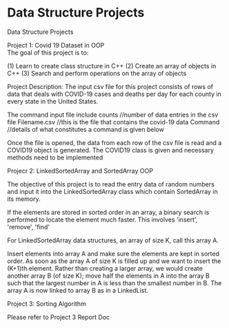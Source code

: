 # Data Structure Projects
Data Structure Projects

Project 1: Covid 19 Dataset in OOP  
The goal of this project is to: 

(1)	Learn to create class structure in C++
(2)	Create an array of objects in C++
(3)	Search and perform operations on the array of objects

Project Description:
The input csv file for this project consists of rows of data that deals with COVID-19 cases and deaths per day for each county in every state in the United States. 

The command input file include
counts	       //number of data entries in the csv file
Filename.csv  //this is the file that contains the covid-19 data
Command     //details of what constitutes a command is given below

Once the file is opened, the data from each row of the csv file is read and a COVID19 object is generated. The COVID19 class is given and necessary methods need to be implemented

Projecr 2: LinkedSortedArray and SortedArray OOP

The objective of this project is to read the entry data of random numbers and input it into the LinkedSortedArray class which contain SortedArray in its memory. 

If the elements are stored in sorted order in an array, a binary search is performed
to locate the element much faster. This involves 'insert', 'remove', 'find'

For LinkedSortedArray data structures, an array of size K, call this array A.

Insert elements into array A and make sure the elements are kept in sorted order. As soon as the
array A of size K is filled up and we want to insert the (K+1)th element. Rather than creating a larger array, we would create another array B (of size K); move half the elements in A into the array B such that the largest number in A is less than the smallest number in B. The array A is now linked to array B as in a LinkedList.

Project 3: Sorting Algorithm

Please refer to Project 3 Report Doc
